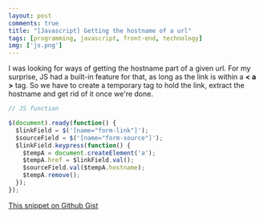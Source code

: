 ```yaml
---
layout: post
comments: true
title: "[Javascript] Getting the hostname of a url"
tags: [programming, javascript, front-end, technology]
img: ['js.png']
---
```


I was looking for ways of getting the hostname part of a given url. For my surprise, JS had a built-in feature for that, as long as the link is within a **< a >** tag. So we have to create a temporary tag to hold the link, extract the hostname and get rid of it once we're done.

```js
// JS function

$(document).ready(function() {
  $linkField = $('[name="form-link"]');
  $sourceField = $('[name="form-source"]');
  $linkField.keypress(function() {
    $tempA = document.createElement('a');
    $tempA.href = $linkField.val();
    $sourceField.val($tempA.hostname);
    $tempA.remove();
  });
});
```

[This snippet on Github Gist](https://gist.github.com/anazard/b3e70a21d58d7d48b04891fa5a4360f4)
